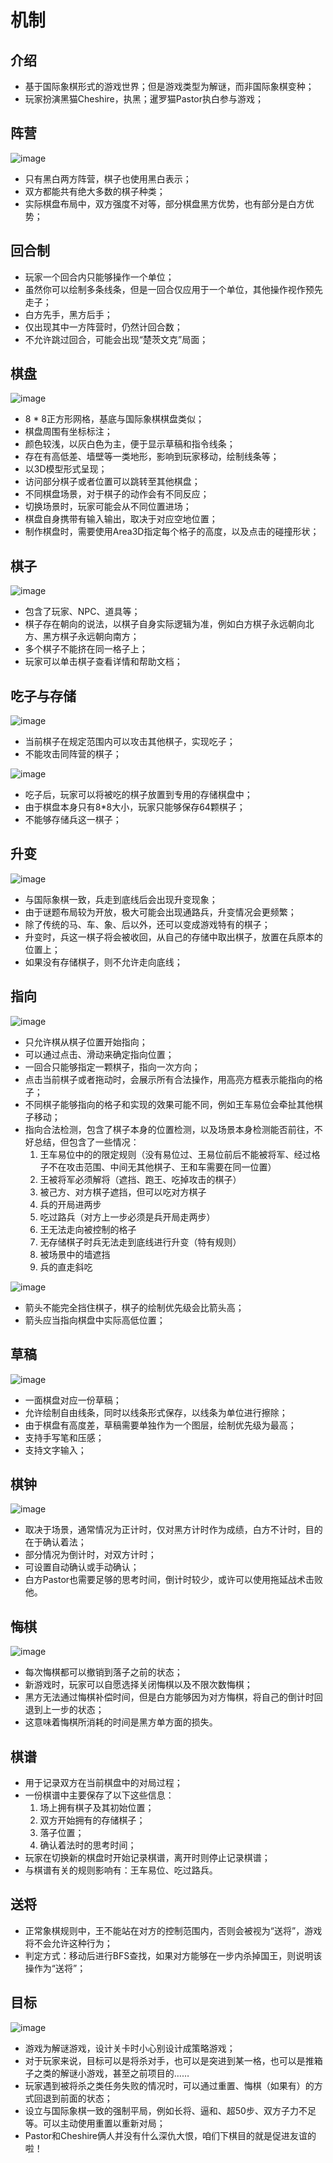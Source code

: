# 机制

## 介绍

- 基于国际象棋形式的游戏世界；但是游戏类型为解谜，而非国际象棋变种；
- 玩家扮演黑猫Cheshire，执黑；暹罗猫Pastor执白参与游戏；

## 阵营

![image](camp.svg)

- 只有黑白两方阵营，棋子也使用黑白表示；
- 双方都能共有绝大多数的棋子种类；
- 实际棋盘布局中，双方强度不对等，部分棋盘黑方优势，也有部分是白方优势；

## 回合制

- 玩家一个回合内只能够操作一个单位；
- 虽然你可以绘制多条线条，但是一回合仅应用于一个单位，其他操作视作预先走子；
- 白方先手，黑方后手；
- 仅出现其中一方阵营时，仍然计回合数；
- 不允许跳过回合，可能会出现“楚茨文克”局面；

## 棋盘

![image](chessboard.svg)

- 8 * 8正方形网格，基底与国际象棋棋盘类似；
- 棋盘周围有坐标标注；
- 颜色较浅，以灰白色为主，便于显示草稿和指令线条；
- 存在有高低差、墙壁等一类地形，影响到玩家移动，绘制线条等；
- 以3D模型形式呈现；
- 访问部分棋子或者位置可以跳转至其他棋盘；
- 不同棋盘场景，对于棋子的动作会有不同反应；
- 切换场景时，玩家可能会从不同位置进场；
- 棋盘自身携带有输入输出，取决于对应空地位置；
- 制作棋盘时，需要使用Area3D指定每个格子的高度，以及点击的碰撞形状；

## 棋子

![image](piece.svg)

- 包含了玩家、NPC、道具等；
- 棋子存在朝向的说法，以棋子自身实际逻辑为准，例如白方棋子永远朝向北方、黑方棋子永远朝向南方；
- 多个棋子不能挤在同一格子上；
- 玩家可以单击棋子查看详情和帮助文档；

## 吃子与存储

![image](capture.svg)

- 当前棋子在规定范围内可以攻击其他棋子，实现吃子；
- 不能攻击同阵营的棋子；

![image](saving.svg)

- 吃子后，玩家可以将被吃的棋子放置到专用的存储棋盘中；
- 由于棋盘本身只有8*8大小，玩家只能够保存64颗棋子；
- 不能够存储兵这一棋子；

## 升变

![image](promotion.svg)

- 与国际象棋一致，兵走到底线后会出现升变现象；
- 由于谜题布局较为开放，极大可能会出现通路兵，升变情况会更频繁；
- 除了传统的马、车、象、后以外，还可以变成游戏特有的棋子；
- 升变时，兵这一棋子将会被收回，从自己的存储中取出棋子，放置在兵原本的位置上；
- 如果没有存储棋子，则不允许走向底线；

## 指向

![image](navigation_1.svg)

- 只允许棋从棋子位置开始指向；
- 可以通过点击、滑动来确定指向位置；
- 一回合只能够指定一颗棋子，指向一次方向；
- 点击当前棋子或者拖动时，会展示所有合法操作，用高亮方框表示能指向的格子；
- 不同棋子能够指向的格子和实现的效果可能不同，例如王车易位会牵扯其他棋子移动；
- 指向合法检测，包含了棋子本身的位置检测，以及场景本身检测能否前往，不好总结，但包含了一些情况：
	1. 王车易位中的的限定规则（没有易位过、王易位前后不能被将军、经过格子不在攻击范围、中间无其他棋子、王和车需要在同一位置）
	2. 王被将军必须解将（遮挡、跑王、吃掉攻击的棋子）
	3. 被己方、对方棋子遮挡，但可以吃对方棋子
	4. 兵的开局进两步
	5. 吃过路兵（对方上一步必须是兵开局走两步）
	6. 王无法走向被控制的格子
	7. 无存储棋子时兵无法走到底线进行升变（特有规则）
	8. 被场景中的墙遮挡
	9. 兵的直走斜吃

![image](navigation_2.svg)

- 箭头不能完全挡住棋子，棋子的绘制优先级会比箭头高；
- 箭头应当指向棋盘中实际高低位置；

## 草稿

![image](sketch.svg)

- 一面棋盘对应一份草稿；
- 允许绘制自由线条，同时以线条形式保存，以线条为单位进行擦除；
- 由于棋盘有高度差，草稿需要单独作为一个图层，绘制优先级为最高；
- 支持手写笔和压感；
- 支持文字输入；

## 棋钟

![image](timing.svg)

- 取决于场景，通常情况为正计时，仅对黑方计时作为成绩，白方不计时，目的在于确认着法；
- 部分情况为倒计时，对双方计时；
- 可设置自动确认或手动确认；
- 白方Pastor也需要足够的思考时间，倒计时较少，或许可以使用拖延战术击败他。

## 悔棋

![image](rollback.svg)

- 每次悔棋都可以撤销到落子之前的状态；
- 新游戏时，玩家可以自愿选择关闭悔棋以及不限次数悔棋；
- 黑方无法通过悔棋补偿时间，但是白方能够因为对方悔棋，将自己的倒计时回退到上一步的状态；
- 这意味着悔棋所消耗的时间是黑方单方面的损失。

## 棋谱

- 用于记录双方在当前棋盘中的对局过程；
- 一份棋谱中主要保存了以下这些信息：
	1. 场上拥有棋子及其初始位置；
	2. 双方开始拥有的存储棋子；
	3. 落子位置；
	4. 确认着法时的思考时间；
- 玩家在切换新的棋盘时开始记录棋谱，离开时则停止记录棋谱；
- 与棋谱有关的规则影响有：王车易位、吃过路兵。

## 送将

- 正常象棋规则中，王不能站在对方的控制范围内，否则会被视为“送将”，游戏将不会允许这种行为；
- 判定方式：移动后进行BFS查找，如果对方能够在一步内杀掉国王，则说明该操作为“送将”；

## 目标

![image](winning.svg)

- 游戏为解谜游戏，设计关卡时小心别设计成策略游戏；
- 对于玩家来说，目标可以是将杀对手，也可以是突进到某一格，也可以是推箱子之类的解谜小游戏，甚至之前项目的……
- 玩家遇到被将杀之类任务失败的情况时，可以通过重置、悔棋（如果有）的方式回退到前面的状态；
- 设立与国际象棋一致的强制平局，例如长将、逼和、超50步、双方子力不足等。可以主动使用重置以重新对局；
- Pastor和Cheshire俩人并没有什么深仇大恨，咱们下棋目的就是促进友谊的啦！
